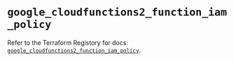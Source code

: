 # `google_cloudfunctions2_function_iam_policy`

Refer to the Terraform Registory for docs: [`google_cloudfunctions2_function_iam_policy`](https://registry.terraform.io/providers/hashicorp/google/5.4.0/docs/resources/cloudfunctions2_function_iam_policy).
